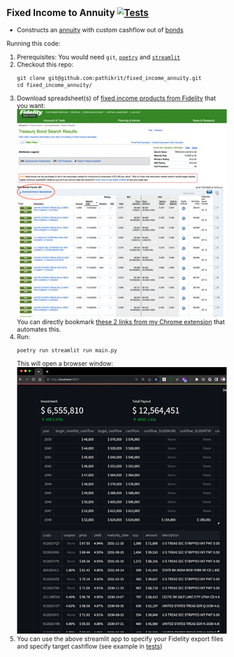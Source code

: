 Fixed Income to Annuity [![Tests](https://github.com/pathikrit/fixed_income_annuity/actions/workflows/test.yml/badge.svg)](https://github.com/pathikrit/fixed_income_annuity/actions/workflows/test.yml)
----

* Constructs an [annuity](https://www.investopedia.com/investing/overview-of-annuities/) with custom cashflow out of [bonds]([https://fixedincome.fidelity.com/ftgw/fi/FILanding#tbindividual-bonds|treasury](https://www.investopedia.com/financial-edge/0312/the-basics-of-bonds.aspx))

Running this code:

1. Prerequisites: You would need `git`, [`poetry`](https://python-poetry.org/docs/#installation) and [`streamlit`](https://docs.streamlit.io/library/get-started/installation)
2. Checkout this repo:
    ```shell
    git clone git@github.com:pathikrit/fixed_income_annuity.git
    cd fixed_income_annuity/
    ```
3. Download spreadsheet(s) of [fixed income products from Fidelity](https://fixedincome.fidelity.com/ftgw/fi/FILanding#tbindividual-bonds|treasury) that you want:
![fidelity.png](fidelity.png)
You can directly bookmark [these 2 links from my Chrome extension](https://github.com/pathikrit/chrome_ai/blob/c5cb23f3392d895825ef4d988d3b602c38b9d65c/index.js#L117-L118) that automates this.
4. Run: 
    ```shell
    poetry run streamlit run main.py
    ```
    This will open a browser window: ![output.png](output.png)
5. You can use the above streamlit app to specify your Fidelity export files and specify target cashflow (see example in [tests](tests/test_calculator.py)) 



